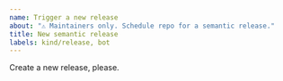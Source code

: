 ```yaml
---
name: Trigger a new release
about: "⚠ Maintainers only. Schedule repo for a semantic release."
title: New semantic release
labels: kind/release, bot
---
```


Create a new release, please.
